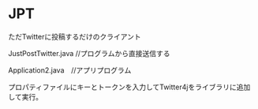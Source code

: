 # JPT

ただTwitterに投稿するだけのクライアント


JustPostTwitter.java //プログラムから直接送信する

Application2.java　//アプリプログラム


プロパティファイルにキーとトークンを入力してTwitter4jをライブラリに追加して実行。
